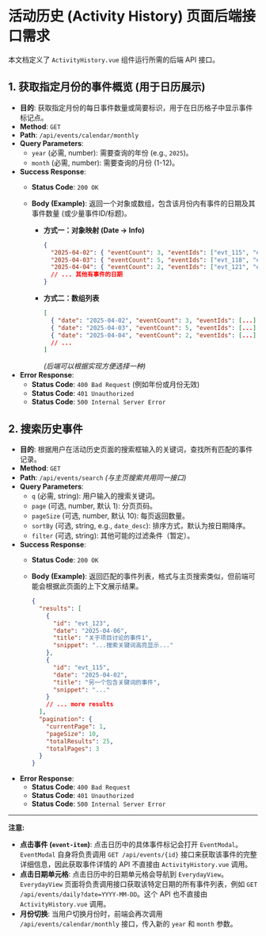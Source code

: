 # 活动历史 (Activity History) 页面后端接口需求

本文档定义了 `ActivityHistory.vue` 组件运行所需的后端 API 接口。

## 1. 获取指定月份的事件概览 (用于日历展示)

- **目的**: 获取指定月份的每日事件数量或简要标识，用于在日历格子中显示事件标记点。
- **Method**: `GET`
- **Path**: `/api/events/calendar/monthly`
- **Query Parameters**:
    - `year` (必需, number): 需要查询的年份 (e.g., `2025`)。
    - `month` (必需, number): 需要查询的月份 (1-12)。
- **Success Response**:
    - **Status Code**: `200 OK`
    - **Body (Example)**: 返回一个对象或数组，包含该月份内有事件的日期及其事件数量 (或少量事件ID/标题)。

      *   **方式一：对象映射 (Date -> Info)**
          ```json
          {
            "2025-04-02": { "eventCount": 3, "eventIds": ["evt_115", "evt_116", "evt_117"] }, // 可选：包含少量ID用于弹窗触发
            "2025-04-03": { "eventCount": 5, "eventIds": ["evt_118", "evt_119", "evt_120"] },
            "2025-04-04": { "eventCount": 2, "eventIds": ["evt_121", "evt_122"] }
            // ... 其他有事件的日期
          }
          ```
      *   **方式二：数组列表**
          ```json
          [
            { "date": "2025-04-02", "eventCount": 3, "eventIds": [...] },
            { "date": "2025-04-03", "eventCount": 5, "eventIds": [...] },
            { "date": "2025-04-04", "eventCount": 2, "eventIds": [...] }
            // ...
          ]
          ```
          *(后端可以根据实现方便选择一种)*
- **Error Response**:
    - **Status Code**: `400 Bad Request` (例如年份或月份无效)
    - **Status Code**: `401 Unauthorized`
    - **Status Code**: `500 Internal Server Error`

## 2. 搜索历史事件

- **目的**: 根据用户在活动历史页面的搜索框输入的关键词，查找所有匹配的事件记录。
- **Method**: `GET`
- **Path**: `/api/events/search`  *(与主页搜索共用同一接口)*
- **Query Parameters**:
    - `q` (必需, string): 用户输入的搜索关键词。
    - `page` (可选, number, 默认 1): 分页页码。
    - `pageSize` (可选, number, 默认 10): 每页返回数量。
    - `sortBy` (可选, string, e.g., `date_desc`): 排序方式，默认为按日期降序。
    - `filter` (可选, string): 其他可能的过滤条件（暂定）。
- **Success Response**:
    - **Status Code**: `200 OK`
    - **Body (Example)**: 返回匹配的事件列表，格式与主页搜索类似，但前端可能会根据此页面的上下文展示结果。

      ```json
      {
        "results": [
          {
            "id": "evt_123",
            "date": "2025-04-06",
            "title": "关于项目讨论的事件1",
            "snippet": "...搜索关键词高亮显示..."
          },
          {
            "id": "evt_115",
            "date": "2025-04-02",
            "title": "另一个包含关键词的事件",
            "snippet": "..."
          }
          // ... more results
        ],
        "pagination": {
          "currentPage": 1,
          "pageSize": 10,
          "totalResults": 25,
          "totalPages": 3
        }
      }
      ```
- **Error Response**:
    - **Status Code**: `400 Bad Request`
    - **Status Code**: `401 Unauthorized`
    - **Status Code**: `500 Internal Server Error`

---

**注意:**

*   **点击事件 (`event-item`)**: 点击日历中的具体事件标记会打开 `EventModal`。`EventModal` 自身将负责调用 `GET /api/events/{id}` 接口来获取该事件的完整详细信息，因此获取事件详情的 API 不直接由 `ActivityHistory.vue` 调用。
*   **点击日期单元格**: 点击日历中的日期单元格会导航到 `EverydayView`。`EverydayView` 页面将负责调用接口获取该特定日期的所有事件列表，例如 `GET /api/events/daily?date=YYYY-MM-DD`。这个 API 也不直接由 `ActivityHistory.vue` 调用。
*   **月份切换**: 当用户切换月份时，前端会再次调用 `/api/events/calendar/monthly` 接口，传入新的 `year` 和 `month` 参数。
